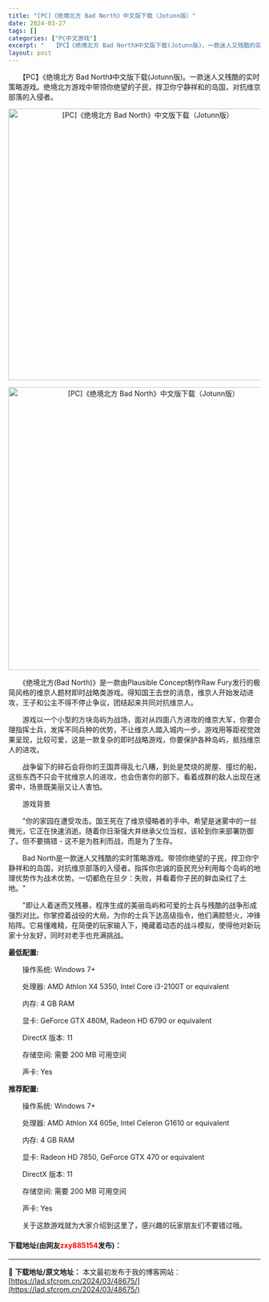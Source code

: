 ```yaml
---
title: "[PC]《绝境北方 Bad North》中文版下载（Jotunn版）"
date: 2024-03-27
tags: []
categories: ["PC中文游戏"]
excerpt: "　　【PC】《绝境北方 Bad North》中文版下载(Jotunn版)。一款迷人又残酷的实时策略游戏。绝境北方游戏中带领你绝望的子民，捍卫你宁静祥和的岛国，对抗维京部落的入侵者。 　　《绝境北方(Bad North)》是一款由Plausible Concept制作Raw Fury发行的极简风格的维&hellip;"
layout: post
---
```


 <p>　　【PC】《绝境北方 Bad North》中文版下载(Jotunn版)。一款迷人又残酷的实时策略游戏。绝境北方游戏中带领你绝望的子民，捍卫你宁静祥和的岛国，对抗维京部落的入侵者。</p> <p align="center"><img align="" border="0" src="https://lad.sfcrom.cn/wp-content/uploads/2024/03/20240327_66036af129711.webp" width="541" alt="[PC]《绝境北方 Bad North》中文版下载（Jotunn版）" /></p> <p align="center"><img align="" border="0" src="https://lad.sfcrom.cn/wp-content/uploads/2024/03/20240327_66036af16eed8.webp" width="564" alt="[PC]《绝境北方 Bad North》中文版下载（Jotunn版）" /></p> <p>　　《绝境北方(Bad North)》是一款由Plausible Concept制作Raw Fury发行的极简风格的维京人题材即时战略类游戏。得知国王去世的消息，维京人开始发动进攻，王子和公主不得不停止争议，团结起来共同对抗维京人。</p> <p>　　游戏以一个小型的方块岛屿为战场，面对从四面八方进攻的维京大军，你要合理指挥士兵，发挥不同兵种的优势，不让维京人踏入城内一步。游戏用等距视觉效果呈现，比较可爱，这是一款复杂的即时战略游戏，你要保护各种岛屿，抵挡维京人的进攻。</p> <p>　　战争留下的碎石会将你的王国弄得乱七八糟，到处是焚烧的房屋、撞烂的船，这些东西不只会干扰维京人的进攻，也会伤害你的部下。看着成群的敌人出现在迷雾中，场景既美丽又让人害怕。</p> <p>　　游戏背景</p> <p>　　&quot;你的家园在遭受攻击。国王死在了维京侵略者的手中。希望是迷雾中的一丝微光，它正在快速消逝。随着你日渐强大并继承父位当权，该轮到你来部署防御了。但不要搞错 - 这不是为胜利而战，而是为了生存。</p> <p>　　Bad North是一款迷人又残酷的实时策略游戏。带领你绝望的子民，捍卫你宁静祥和的岛国，对抗维京部落的入侵者。指挥你忠诚的臣民充分利用每个岛屿的地理优势作为战术优势。一切都危在旦夕：失败，并看着你子民的鲜血染红了土地。&quot;</p> <p>　　&quot;即让人着迷而又残暴，程序生成的美丽岛屿和可爱的士兵与残酷的战争形成强烈对比。你掌控着战役的大局，为你的士兵下达高级指令，他们满腔怒火，冲锋陷阵。它易懂难精，在简便的玩家输入下，掩藏着动态的战斗模拟，使得他对新玩家十分友好，同时对老手也充满挑战。</p> <p><strong>最低配置:</strong></p> <p>　　操作系统: Windows 7+</p> <p>　　处理器: AMD Athlon X4 5350, Intel Core i3-2100T or equivalent</p> <p>　　内存: 4 GB RAM</p> <p>　　显卡: GeForce GTX 480M, Radeon HD 6790 or equivalent</p> <p>　　DirectX 版本: 11</p> <p>　　存储空间: 需要 200 MB 可用空间</p> <p>　　声卡: Yes</p> <p><strong>推荐配置:</strong></p> <p>　　操作系统: Windows 7+</p> <p>　　处理器: AMD Athlon X4 605e, Intel Celeron G1610 or equivalent</p> <p>　　内存: 4 GB RAM</p> <p>　　显卡: Radeon HD 7850, GeForce GTX 470 or equivalent</p> <p>　　DirectX 版本: 11</p> <p>　　存储空间: 需要 200 MB 可用空间</p> <p>　　声卡: Yes</p> <p>　　关于这款游戏就为大家介绍到这里了，感兴趣的玩家朋友们不要错过哦。</p> <p><h4>下载地址(由网友<font color="red">zxy885154</font>发布)：</h4></p> 

---
📖 **下载地址/原文地址：** 本文最初发布于我的博客网站：[https://lad.sfcrom.cn/2024/03/48675/](https://lad.sfcrom.cn/2024/03/48675/)
